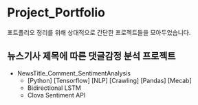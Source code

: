 # Project_Portfolio
포트폴리오 정리를 위해 상대적으로 간단한 프로젝트들을 모아두었습니다.

## 뉴스기사 제목에 따른 댓글감정 분석 프로젝트
- NewsTitle_Comment_SentimentAnalysis
  - [Python]  [Tensorflow]  [NLP]  [Crawling]  [Pandas]  [Mecab]
  - Bidirectional LSTM
  - Clova Sentiment API
